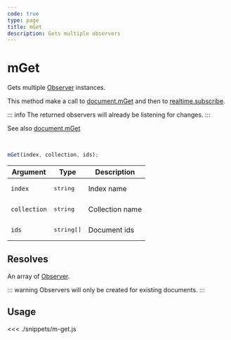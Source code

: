 ```yaml
---
code: true
type: page
title: mGet
description: Gets multiple observers
---
```


# mGet

Gets multiple [Observer](/sdk/js/7/core-classes/observer) instances.

This method make a call to [document.mGet](/sdk/js/7/controllers/document/m-get) and then to [realtime.subscribe](/sdk/js/7/controllers/realtime/subscribe).

::: info
The returned observers will already be listening for changes.
:::

See also [document.mGet](/sdk/js/7/controllers/document/m-get)

<br/>

```js
mGet(index, collection, ids);
```

| Argument     | Type                | Description     |
|--------------|---------------------|-----------------|
| `index`      | <pre>string</pre>   | Index name      |
| `collection` | <pre>string</pre>   | Collection name |
| `ids`        | <pre>string[]</pre> | Document ids    |

## Resolves

An array of [Observer](/sdk/js/7/core-classes/observer).  

::: warning
Observers will only be created for existing documents.
:::

## Usage

<<< ./snippets/m-get.js
